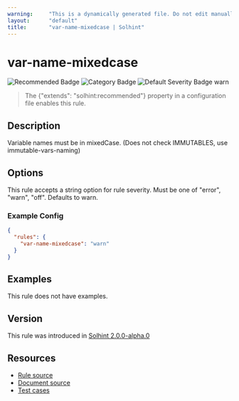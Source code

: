 ```yaml
---
warning:     "This is a dynamically generated file. Do not edit manually."
layout:      "default"
title:       "var-name-mixedcase | Solhint"
---
```


# var-name-mixedcase
![Recommended Badge](https://img.shields.io/badge/-Recommended-brightgreen)
![Category Badge](https://img.shields.io/badge/-Style%20Guide%20Rules-informational)
![Default Severity Badge warn](https://img.shields.io/badge/Default%20Severity-warn-yellow)
> The {"extends": "solhint:recommended"} property in a configuration file enables this rule.


## Description
Variable names must be in mixedCase. (Does not check IMMUTABLES, use immutable-vars-naming)

## Options
This rule accepts a string option for rule severity. Must be one of "error", "warn", "off". Defaults to warn.

### Example Config
```json
{
  "rules": {
    "var-name-mixedcase": "warn"
  }
}
```


## Examples
This rule does not have examples.

## Version
This rule was introduced in [Solhint 2.0.0-alpha.0](https://github.com/protofire/solhint/blob/v2.0.0-alpha.0)

## Resources
- [Rule source](https://github.com/protofire/solhint/blob/master/lib/rules/naming/var-name-mixedcase.js)
- [Document source](https://github.com/protofire/solhint/blob/master/docs/rules/naming/var-name-mixedcase.md)
- [Test cases](https://github.com/protofire/solhint/blob/master/test/rules/naming/var-name-mixedcase.js)
